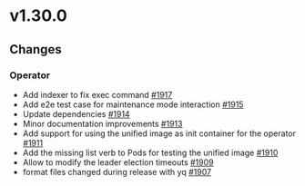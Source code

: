 # v1.30.0

## Changes

### Operator

* Add indexer to fix exec command [#1917](https://github.com/FoundationDB/fdb-kubernetes-operator/pull/1917)
* Add e2e test case for maintenance mode interaction [#1915](https://github.com/FoundationDB/fdb-kubernetes-operator/pull/1915)
* Update dependencies [#1914](https://github.com/FoundationDB/fdb-kubernetes-operator/pull/1914)
* Minor documentation improvements [#1913](https://github.com/FoundationDB/fdb-kubernetes-operator/pull/1913)
* Add support for using the unified image as init container for the operator [#1911](https://github.com/FoundationDB/fdb-kubernetes-operator/pull/1911)
* Add the missing list verb to Pods for testing the unified image [#1910](https://github.com/FoundationDB/fdb-kubernetes-operator/pull/1910)
* Allow to modify the leader election timeouts [#1909](https://github.com/FoundationDB/fdb-kubernetes-operator/pull/1909)
* format files changed during release with yq [#1907](https://github.com/FoundationDB/fdb-kubernetes-operator/pull/1907)
